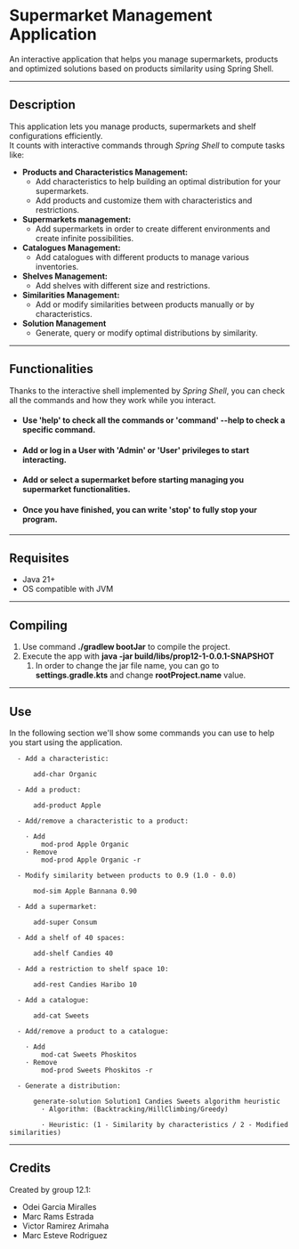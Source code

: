 # Supermarket Management Application

An interactive application that helps you manage supermarkets, products and optimized solutions
based on products similarity using Spring Shell.

---

## Description
This application lets you manage products, supermarkets and shelf configurations
efficiently.  
It counts with interactive commands through _Spring Shell_ to compute tasks like:  
- **Products and Characteristics Management:**  
  - Add characteristics to help building an optimal distribution for your supermarkets.  
  - Add products and customize them with characteristics and restrictions.
- **Supermarkets management:**  
  - Add supermarkets in order to create different environments and create infinite possibilities.  
- **Catalogues Management:**  
  - Add catalogues with different products to manage various inventories.
- **Shelves Management:**
  - Add shelves with different size and restrictions.
- **Similarities Management:**
  - Add or modify similarities between products manually or by characteristics.
- **Solution Management**
  - Generate, query or modify optimal distributions by similarity.
  
---

## Functionalities

Thanks to the interactive shell implemented by _Spring Shell_, you can check all the commands
and how they work while you interact.

- #### Use 'help' to check all the commands or 'command' --help to check a specific command.
- #### Add or log in a User with 'Admin' or 'User' privileges to start interacting.
- #### Add or select a supermarket before starting managing you supermarket functionalities.
- #### Once you have finished, you can write 'stop' to fully stop your program.

---

## Requisites

- Java 21+
- OS compatible with JVM

---

## Compiling

1. Use command **./gradlew bootJar** to compile the project.  
2. Execute the app with **java -jar build/libs/prop12-1-0.0.1-SNAPSHOT**
   1. In order to change the jar file name, you can go to  
   **settings.gradle.kts** and change **rootProject.name** value.


---

## Use

In the following section we'll show some commands you can use to help you start using the application.

```
  - Add a characteristic:
    
      add-char Organic
    
  - Add a product:
  
      add-product Apple
    
  - Add/remove a characteristic to a product:
    
    · Add
        mod-prod Apple Organic
    · Remove
        mod-prod Apple Organic -r
  
  - Modify similarity between products to 0.9 (1.0 - 0.0)
    
      mod-sim Apple Bannana 0.90
      
  - Add a supermarket:
  
      add-super Consum
      
  - Add a shelf of 40 spaces:
  
      add-shelf Candies 40
      
  - Add a restriction to shelf space 10:
  
      add-rest Candies Haribo 10
      
  - Add a catalogue:
  
      add-cat Sweets
      
  - Add/remove a product to a catalogue:
  
    · Add
        mod-cat Sweets Phoskitos
    · Remove
        mod-prod Sweets Phoskitos -r
        
  - Generate a distribution:
  
      generate-solution Solution1 Candies Sweets algorithm heuristic
        · Algorithm: (Backtracking/HillClimbing/Greedy)
        
        · Heuristic: (1 - Similarity by characteristics / 2 - Modified similarities)   
```

---

## Credits

Created by group 12.1:

- Odei Garcia Miralles
- Marc Rams Estrada
- Victor Ramirez Arimaha
- Marc Esteve Rodriguez
